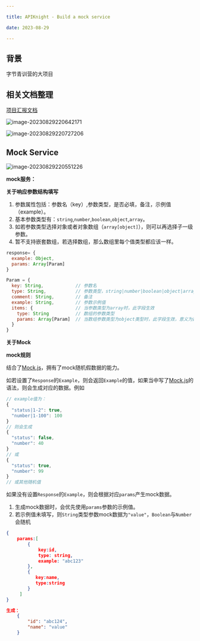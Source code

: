 ```yaml
---

title: APIKnight - Build a mock service

date: 2023-08-29

---
```



## 背景

字节青训营的大项目

## 相关文档整理

[项目汇报文档](https://ww8m6f2mbb5.feishu.cn/docx/MdJed7yuvoG7Yfxg7NfcLkf8nRh)

![image-20230829220642171](https://s2.loli.net/2023/08/29/d3rj2HWf5yIM4Sl.png)



![image-20230829220727206](https://s2.loli.net/2023/08/29/IN5ELTQJn3tzu2X.png)

## Mock Service

![image-20230829220551226](https://s2.loli.net/2023/08/29/JLWBxEu1gj4Qmea.png)

**mock服务：**

**关于响应参数结构填写**

1. 参数属性包括：参数名（key）,参数类型，是否必填，备注，示例值（example）。
2. 基本参数类型有：`string`,`number`,`boolean`,`object`,`array`。
3. 如若参数类型选择对象或者对象数组（`array[object]`），则可以再选择子一级参数。
4. 暂不支持嵌套数组，若选择数组，那么数组里每个值类型都应该一样。

```js
response= {
  example: Object,
  params: Array[Param]
}

Param = {
  key: String,            // 参数名
  type: String,           // 参数类型，string|number|boolean|object|array
  comment: String,        // 备注
  example: String,        // 参数示例值
  items: {                // 当参数类型为array时，此字段生效
    type: String          // 数组的参数类型
    params: Array[Param]  // 当数组参数类型为object类型时，此字段生效，意义为数组内对象的参数模型
  }
}
```

**关于Mock**

**mock规则**

结合了[Mock.js](http://mockjs.com/)，拥有了mock随机假数据的能力。

如若设置了`Response`的`Example`，则会返回`Example`的值，如果当中写了[Mock.js](http://mockjs.com/examples.html)的语法，则会生成对应的数据。例如

```js
// example值为：
{
  "status|1-2": true,
  "number|1-100": 100
}
// 则会生成
{
  "status": false,
  "number": 40
}
// 或
{
  "status": true,
  "number": 99
}
// 或其他随机值
```

如果没有设置`Response`的`Example`，则会根据对应`params`产生mock数据。

1. 生成mock数据时，会优先使用`params`参数的示例值。
2. 若示例值未填写，则`String`类型参数mock数据为`"value"`，`Boolean`与`Number`会随机

```JSON
{
    params:[
        {
            key:id,
            type: string,
            example: "abc123"
        },
        {
           key:name,
           type:string
        }
     ]
}

生成：
    {
        "id": "abc124",
        "name": "value"
    }
```